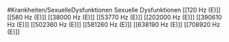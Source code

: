 #Krankheiten/SexuelleDysfunktionen
Sexuelle Dysfunktionen
[[120 Hz (E)]]
[[580 Hz (E)]]
[[38000 Hz (E)]]
[[53770 Hz (E)]]
[[202000 Hz (E)]]
[[390610 Hz (E)]]
[[502360 Hz (E)]]
[[581260 Hz (E)]]
[[638190 Hz (E)]]
[[708920 Hz (E)]]